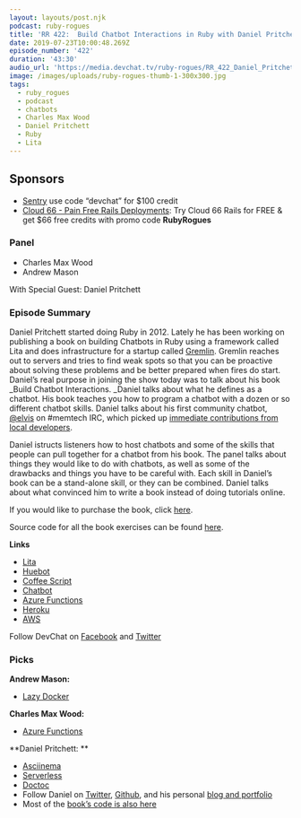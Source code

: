 ```yaml
---
layout: layouts/post.njk
podcast: ruby-rogues
title: 'RR 422:  Build Chatbot Interactions in Ruby with Daniel Pritchett'
date: 2019-07-23T10:00:48.269Z
episode_number: '422'
duration: '43:30'
audio_url: 'https://media.devchat.tv/ruby-rogues/RR_422_Daniel_Pritchett.mp3'
image: /images/uploads/ruby-rogues-thumb-1-300x300.jpg
tags:
  - ruby_rogues
  - podcast
  - chatbots
  - Charles Max Wood
  - Daniel Pritchett
  - Ruby
  - Lita
---
```

## **Sponsors**



*   [Sentry](https://sentry.io/) use code “devchat” for $100 credit
*   [Cloud 66 - Pain Free Rails Deployments](https://cloud66.com/rails?utm_source=-&utm_medium=-&utm_campaign=ruby-rogues): Try Cloud 66 Rails for FREE & get $66 free credits with promo code **RubyRogues**


### **Panel**



*   Charles Max Wood
*   Andrew Mason

With Special Guest: Daniel Pritchett


### **Episode Summary**

Daniel Pritchett started doing Ruby in 2012. Lately he has been working on publishing a book on building Chatbots in Ruby using a framework called Lita and does infrastructure for a startup called [Gremlin](https://www.gremlin.com/). Gremlin reaches out to servers and tries to find weak spots so that you can be proactive about solving these problems and be better prepared when fires do start. Daniel’s real purpose in joining the show today was to talk about his book _Build Chatbot Interactions. _Daniel talks about what he defines as a chatbot. His book teaches you how to program a chatbot with a dozen or so different chatbot skills. Daniel talks about his first community chatbot, [@elvis](https://github.com/memtech/elvis/commits/master?after=04ab6163765e89d769527b03399dbb068fae747d+470) on #memtech IRC, which picked up [immediate contributions from local developers](https://github.com/memtech/elvis/graphs/contributors?from=2014-06-01&to=2014-12-10&type=c).

Daniel istructs listeners how to host chatbots and some of the skills that people can pull together for a chatbot from his book. The panel talks about things they would like to do with chatbots, as well as some of the drawbacks and things you have to be careful with. Each skill in Daniel’s book can be a stand-alone skill, or they can be combined. Daniel talks about what convinced him to write a book instead of doing tutorials online.

If you would like to purchase the book, click [here](https://pragprog.com/book/dpchat/build-chatbot-interactions).

Source code for all the book exercises can be found [here](https://pragprog.com/titles/dpchat/source_code).

**Links**



*   [Lita](https://www.lita.io/)
*   [Huebot](https://github.com/pavellishin/huebot)
*   [Coffee Script](https://coffeescript.org/)
*   [Chatbot](https://en.wikipedia.org/wiki/Chatbot)
*   [Azure Functions](https://azure.microsoft.com/en-in/services/functions/)
*   [Heroku](https://www.heroku.com/)
*   [AWS](https://aws.amazon.com/)

Follow DevChat on [Facebook](https://www.facebook.com/DevChattv/?__tn__=%2Cd%2CP-R&eid=ARDBDrBnK71PDmx_8gE_IeIEo5SnM7cyzylVBjAwfaOo1ck_6q3GXuRBfaUQZaWVvFGyEVjrhDwnS_tV) and [Twitter](https://twitter.com/devchattv?lang=en)


### **Picks**

**Andrew Mason:**



*   [Lazy Docker](https://github.com/jesseduffield/lazydocker)

**Charles Max Wood:**



*   [Azure Functions](https://azure.microsoft.com/en-in/services/functions/)

**Daniel Pritchett: **



*   [Asciinema](https://asciinema.org/)
*   [Serverless](https://serverless.com/)
*   [Doctoc](https://www.npmjs.com/package/doctoc)
*   Follow Daniel on [Twitter](https://twitter.com/dpritchett), [Github](https://github.com/dpritchett), and his personal [blog and portfolio](https://dpritchett.net/)
*   Most of the [book’s code is also here](https://github.com/dpritchett?utf8=%E2%9C%93&tab=repositories&q=lita&type=&language=)

<!-- Docs to Markdown version 1.0β17 -->
